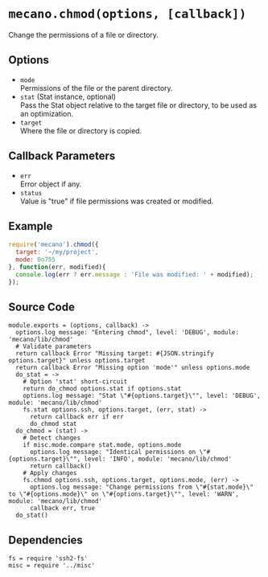 
# `mecano.chmod(options, [callback])`

Change the permissions of a file or directory.

## Options

*   `mode`   
    Permissions of the file or the parent directory.   
*   `stat` (Stat instance, optional)   
    Pass the Stat object relative to the target file or directory, to be
    used as an optimization.     
*   `target`   
    Where the file or directory is copied.   

## Callback Parameters

*   `err`   
    Error object if any.   
*   `status`   
    Value is "true" if file permissions was created or modified.   

## Example

```js
require('mecano').chmod({
  target: '~/my/project',
  mode: 0o755
}, function(err, modified){
  console.log(err ? err.message : 'File was modified: ' + modified);
});
```

## Source Code

    module.exports = (options, callback) ->
      options.log message: "Entering chmod", level: 'DEBUG', module: 'mecano/lib/chmod'
      # Validate parameters
      return callback Error "Missing target: #{JSON.stringify options.target}" unless options.target
      return callback Error "Missing option 'mode'" unless options.mode
      do_stat = ->
        # Option 'stat' short-circuit
        return do_chmod options.stat if options.stat
        options.log message: "Stat \"#{options.target}\"", level: 'DEBUG', module: 'mecano/lib/chmod'
        fs.stat options.ssh, options.target, (err, stat) ->
          return callback err if err
          do_chmod stat
      do_chmod = (stat) ->
        # Detect changes
        if misc.mode.compare stat.mode, options.mode
          options.log message: "Identical permissions on \"#{options.target}\"", level: 'INFO', module: 'mecano/lib/chmod'
          return callback()
        # Apply changes
        fs.chmod options.ssh, options.target, options.mode, (err) ->
          options.log message: "Change permissions from \"#{stat.mode}\" to \"#{options.mode}\" on \"#{options.target}\"", level: 'WARN', module: 'mecano/lib/chmod'
          callback err, true
      do_stat()

## Dependencies

    fs = require 'ssh2-fs'
    misc = require '../misc'
